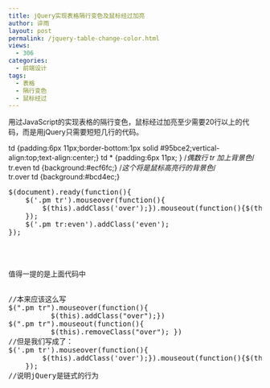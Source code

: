 ```yaml
---
title: jQuery实现表格隔行变色及鼠标经过加亮
author: 谇雨
layout: post
permalink: /jquery-table-change-color.html
views:
  - 306
categories:
  - 前端设计
tags:
  - 表格
  - 隔行变色
  - 鼠标经过
---
```

用过JavaScript的实现表格的隔行变色，鼠标经过加亮至少需要20行以上的代码，而是用jQuery只需要短短几行的代码。

td {padding:6px 11px;border-bottom:1px solid #95bce2;vertical-align:top;text-align:center;} 
td * {padding:6px 11px; } 
/*偶数行 tr 加上背景色*/
tr.even td {background:#ecf6fc;} 
/*这个将是鼠标高亮行的背景色*/   
tr.over td {background:#bcd4ec;}  

<pre class="lang:js decode:true " >$(document).ready(function(){
	$('.pm tr').mouseover(function(){
		$(this).addClass('over');}).mouseout(function(){$(this).removeClass('over');
	});
	$('.pm tr:even').addClass('even');
});

<!--more-->

  
值得一提的是上面代码中

<pre class="lang:js decode:true " >//本来应该这么写
$(".pm tr").mouseover(function(){     
          $(this).addClass("over");})  
$(".pm tr").mouseout(function(){     
          $(this).removeClass("over"); }) 
//但是我们写成了：
$('.pm tr').mouseover(function(){
		$(this).addClass('over');}).mouseout(function(){$(this).removeClass('over');
	});
//说明jQuery是链式的行为  